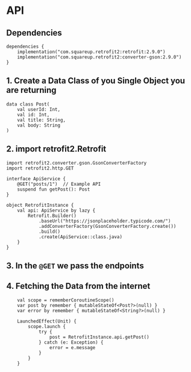 # API
## Dependencies
```
dependencies {
    implementation("com.squareup.retrofit2:retrofit:2.9.0")
    implementation("com.squareup.retrofit2:converter-gson:2.9.0")
}
```
## 1. Create a Data Class of you Single Object you are returning
```
data class Post(
    val userId: Int,
    val id: Int,
    val title: String,
    val body: String
)
```
## 2. import retrofit2.Retrofit 
```
import retrofit2.converter.gson.GsonConverterFactory
import retrofit2.http.GET

interface ApiService {
    @GET("posts/1")  // Example API
    suspend fun getPost(): Post
}

object RetrofitInstance {
    val api: ApiService by lazy {
        Retrofit.Builder()
            .baseUrl("https://jsonplaceholder.typicode.com/")
            .addConverterFactory(GsonConverterFactory.create())
            .build()
            .create(ApiService::class.java)
    }
}
```
## 3. In the `@GET` we pass the endpoints
## 4. Fetching the Data from the internet
```
    val scope = rememberCoroutineScope()
    var post by remember { mutableStateOf<Post?>(null) }
    var error by remember { mutableStateOf<String?>(null) }

    LaunchedEffect(Unit) {
        scope.launch {
            try {
                post = RetrofitInstance.api.getPost()
            } catch (e: Exception) {
                error = e.message
            }
        }
    }
```
